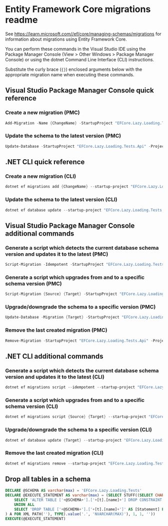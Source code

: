 # Entity Framework Core migrations readme

See <https://learn.microsoft.com//ef/core/managing-schemas/migrations> for information about migrations using Entity Framework Core.

You can perform these commands in the Visual Studio IDE using the Package Manager Console (View > Other Windows > Package Manager Console) or using the dotnet Command Line Interface (CLI) instructions.

Substitute the curly brace (`{}`) enclosed arguments below with the appropriate migration name when executing these commands.

## Visual Studio Package Manager Console quick reference

### Create a new migration (PMC)

```powershell
Add-Migration -Name {ChangeName} -StartupProject "EFCore.Lazy.Loading.Tests.Api" -Project "EFCore.Lazy.Loading.Tests.Infrastructure"
```

### Update the schema to the latest version (PMC)

```powershell
Update-Database -StartupProject "EFCore.Lazy.Loading.Tests.Api" -Project "EFCore.Lazy.Loading.Tests.Infrastructure"
```

## .NET CLI quick reference

### Create a new migration (CLI)

```powershell
dotnet ef migrations add {ChangeName} --startup-project "EFCore.Lazy.Loading.Tests.Api" --project "EFCore.Lazy.Loading.Tests.Infrastructure"
```

### Update the schema to the latest version (CLI)

```powershell
dotnet ef database update --startup-project "EFCore.Lazy.Loading.Tests.Api" --project "EFCore.Lazy.Loading.Tests.Infrastructure"
```

## Visual Studio Package Manager Console additional commands

### Generate a script which detects the current database schema version and updates it to the latest (PMC)

```powershell
Script-Migration -Idempotent -StartupProject "EFCore.Lazy.Loading.Tests.Api" -Project "EFCore.Lazy.Loading.Tests.Infrastructure"
```

### Generate a script which upgrades from and to a specific schema version (PMC)

```powershell
Script-Migration {Source} {Target} -StartupProject "EFCore.Lazy.Loading.Tests.Api" -Project "EFCore.Lazy.Loading.Tests.Infrastructure"
```

### Upgrade/downgrade the schema to a specific version (PMC)

```powershell
Update-Database -Migration {Target} -StartupProject "EFCore.Lazy.Loading.Tests.Api" -Project "EFCore.Lazy.Loading.Tests.Infrastructure"
```

### Remove the last created migration (PMC)

```powershell
Remove-Migration -StartupProject "EFCore.Lazy.Loading.Tests.Api" -Project "EFCore.Lazy.Loading.Tests.Infrastructure"
```

## .NET CLI additional commands

### Generate a script which detects the current database schema version and updates it to the latest (CLI)

```powershell
dotnet ef migrations script --idempotent --startup-project "EFCore.Lazy.Loading.Tests.Api" --project "EFCore.Lazy.Loading.Tests.Infrastructure"
```

### Generate a script which upgrades from and to a specific schema version (CLI)

```powershell
dotnet ef migrations script {Source} {Target} --startup-project "EFCore.Lazy.Loading.Tests.Api" --project "EFCore.Lazy.Loading.Tests.Infrastructure"
```

### Upgrade/downgrade the schema to a specific version (CLI)

```powershell
dotnet ef database update {Target} --startup-project "EFCore.Lazy.Loading.Tests.Api" --project "EFCore.Lazy.Loading.Tests.Infrastructure"
```

### Remove the last created migration (CLI)

```powershell
dotnet ef migrations remove --startup-project "EFCore.Lazy.Loading.Tests.Api" --project "EFCore.Lazy.Loading.Tests.Infrastructure"
```

## Drop all tables in a schema

```sql
DECLARE @SCHEMA AS varchar(max) = 'EFCore.Lazy.Loading.Tests'
DECLARE @EXECUTE_STATEMENT AS varchar(max) = (SELECT STUFF((SELECT CHAR(13) + CHAR(10) + [Statement] FROM (
    SELECT 'ALTER TABLE ['+@SCHEMA+'].['+[t].[name]+'] DROP CONSTRAINT ['+[fk].[name]+']' AS [Statement] FROM [sys].[foreign_keys] AS [fk] INNER JOIN [sys].[tables] AS [t] ON [t].[object_id] = [fk].[parent_object_id] INNER JOIN [sys].[schemas] AS [s] ON [s].[schema_id] = [t].[schema_id] WHERE [s].[name] = @SCHEMA
    UNION ALL
    SELECT 'DROP TABLE ['+@SCHEMA+'].['+[t].[name]+']' AS [Statement] FROM [sys].[tables] AS [t] INNER JOIN [sys].[schemas] AS [s] ON [s].[schema_id] = [t].[schema_id] WHERE [s].[name] = @SCHEMA
) A FOR XML PATH(''), TYPE).value('.', 'NVARCHAR(MAX)'), 1, 1, ''))
EXECUTE(@EXECUTE_STATEMENT)
```
